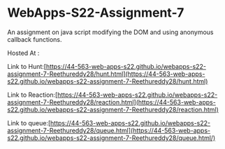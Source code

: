 # WebApps-S22-Assignment-7
An assignment on java script modifying the DOM and using anonymous callback functions.

Hosted At :

Link to Hunt:[https://44-563-web-apps-s22.github.io/webapps-s22-assignment-7-Reethureddy28/hunt.html](https://44-563-web-apps-s22.github.io/webapps-s22-assignment-7-Reethureddy28/hunt.html)

Link to Reaction:[https://44-563-web-apps-s22.github.io/webapps-s22-assignment-7-Reethureddy28/reaction.html](https://44-563-web-apps-s22.github.io/webapps-s22-assignment-7-Reethureddy28/reaction.html)

Link to queue:[https://44-563-web-apps-s22.github.io/webapps-s22-assignment-7-Reethureddy28/queue.html](https://44-563-web-apps-s22.github.io/webapps-s22-assignment-7-Reethureddy28/queue.html/)
